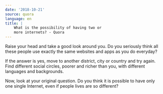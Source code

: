 ```yaml
---
date: '2018-10-21'
source: quora
language: en
title: |
    What is the possibility of having two or
    more internets? - Quora
---
```


Raise your head and take a good look around you. Do you seriously think
all these people use exactly the same websites and apps as you do
everyday?

If the answer is yes, move to another district, city or country and try
again. Find different social circles, poorer and richer than you, with
different languages and backgrounds.

Now, look at your original question. Do you think it is possible to have
only one single Internet, even if people lives are so different?
